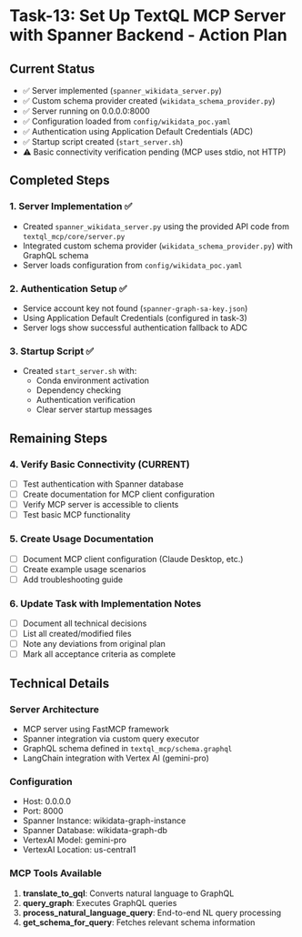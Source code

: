 # Task-13: Set Up TextQL MCP Server with Spanner Backend - Action Plan

## Current Status
- ✅ Server implemented (`spanner_wikidata_server.py`)
- ✅ Custom schema provider created (`wikidata_schema_provider.py`)
- ✅ Server running on 0.0.0.0:8000
- ✅ Configuration loaded from `config/wikidata_poc.yaml`
- ✅ Authentication using Application Default Credentials (ADC)
- ✅ Startup script created (`start_server.sh`)
- ⚠️ Basic connectivity verification pending (MCP uses stdio, not HTTP)

## Completed Steps

### 1. Server Implementation ✅
- Created `spanner_wikidata_server.py` using the provided API code from `textql_mcp/core/server.py`
- Integrated custom schema provider (`wikidata_schema_provider.py`) with GraphQL schema
- Server loads configuration from `config/wikidata_poc.yaml`

### 2. Authentication Setup ✅
- Service account key not found (`spanner-graph-sa-key.json`)
- Using Application Default Credentials (configured in task-3)
- Server logs show successful authentication fallback to ADC

### 3. Startup Script ✅
- Created `start_server.sh` with:
  - Conda environment activation
  - Dependency checking
  - Authentication verification
  - Clear server startup messages

## Remaining Steps

### 4. Verify Basic Connectivity (CURRENT)
- [ ] Test authentication with Spanner database
- [ ] Create documentation for MCP client configuration
- [ ] Verify MCP server is accessible to clients
- [ ] Test basic MCP functionality

### 5. Create Usage Documentation
- [ ] Document MCP client configuration (Claude Desktop, etc.)
- [ ] Create example usage scenarios
- [ ] Add troubleshooting guide

### 6. Update Task with Implementation Notes
- [ ] Document all technical decisions
- [ ] List all created/modified files
- [ ] Note any deviations from original plan
- [ ] Mark all acceptance criteria as complete

## Technical Details

### Server Architecture
- MCP server using FastMCP framework
- Spanner integration via custom query executor
- GraphQL schema defined in `textql_mcp/schema.graphql`
- LangChain integration with Vertex AI (gemini-pro)

### Configuration
- Host: 0.0.0.0
- Port: 8000
- Spanner Instance: wikidata-graph-instance
- Spanner Database: wikidata-graph-db
- VertexAI Model: gemini-pro
- VertexAI Location: us-central1

### MCP Tools Available
1. **translate_to_gql**: Converts natural language to GraphQL
2. **query_graph**: Executes GraphQL queries
3. **process_natural_language_query**: End-to-end NL query processing
4. **get_schema_for_query**: Fetches relevant schema information
